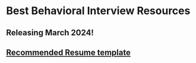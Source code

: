 # Best Behavioral Interview Resources 

## Releasing March 2024! 

## [Recommended Resume template](https://www.overleaf.com/read/gzgzrpszyzyg)
